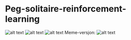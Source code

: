 # Peg-solitaire-reinforcement-learning
![alt text](https://upload.wikimedia.org/wikipedia/commons/5/50/Spielzug_von_Solit%C3%A4r.gif)
![alt text](https://github.com/TorsteinOtterlei/peg-solitaire-reinforcement-learning/tree/master/pictures/gifboard.gif)
![alt text](https://github.com/TorsteinOtterlei/peg-solitaire-reinforcement-learning/tree/master/pictures/convergence.png)
Meme-versjon:
![alt text](https://github.com/TorsteinOtterlei/peg-solitaire-reinforcement-learning/tree/master/pictures/medmemes.gif)

